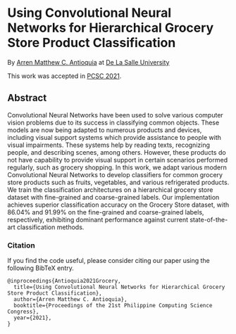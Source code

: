 # Using Convolutional Neural Networks for Hierarchical Grocery Store Product Classification

By [Arren Matthew C. Antioquia](https://arvention.github.io/) at [De La Salle University](https://www.dlsu.edu.ph/)

This work was accepted in [PCSC 2021](https://sites.google.com/view/pcsc-2021).

## Abstract
Convolutional Neural Networks have been used to solve various computer vision problems due to its success in classifying common objects. These models are now being adapted to numerous products and devices, including visual support systems which provide assistance to people with visual impairments. These systems help by reading texts, recognizing people, and describing scenes, among others. However, these products do not have capability to provide visual support in certain scenarios performed regularly, such as grocery shopping. In this work, we adapt various modern Convolutional Neural Networks to develop classifiers for common grocery store products such as fruits, vegetables, and various refrigerated products. We train the classification architectures on a hierarchical grocery store dataset with fine-grained and coarse-grained labels. Our implementation achieves superior classification accuracy on the Grocery Store dataset, with 86.04% and 91.99% on the fine-grained and coarse-grained labels, respectively, exhibiting dominant performance against current state-of-the-art classification methods.

### Citation
If you find the code useful, please consider citing our paper using the following BibTeX entry.
```
@inproceedings{Antioquia2021Grocery,
  title={Using Convolutional Neural Networks for Hierarchical Grocery Store Product Classification},
  author={Arren Matthew C. Antioquia},
  booktitle={Proceedings of the 21st Philippine Computing Science Congress},
  year={2021},
}
```

